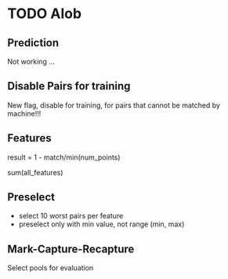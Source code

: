 # TODO Alob

## Prediction

Not working ...

## Disable Pairs for training

New flag, disable for training, for pairs that cannot be matched by machine!!!

## Features

result = 1 - match/min(num_points)

sum(all_features)

## Preselect

 * select 10 worst pairs per feature
 * preselect only with min value, not range (min, max)

## Mark-Capture-Recapture

 Select pools for evaluation
